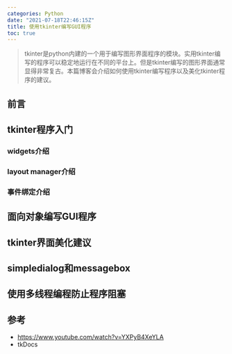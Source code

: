 ```yaml
---
categories: Python
date: "2021-07-18T22:46:15Z"
title: 使用tkinter编写GUI程序
toc: true
---
```


> tkinter是python内建的一个用于编写图形界面程序的模块。实用tkinter编写的程序可以稳定地运行在不同的平台上。但是tkinter编写的图形界面通常显得非常复古。本篇博客会介绍如何使用tkinter编写程序以及美化tkinter程序的建议。

## 前言

## tkinter程序入门

### widgets介绍

### layout manager介绍

### 事件绑定介绍

## 面向对象编写GUI程序

## tkinter界面美化建议

## simpledialog和messagebox

## 使用多线程编程防止程序阻塞

## 参考

* <https://www.youtube.com/watch?v=YXPyB4XeYLA>
* tkDocs
